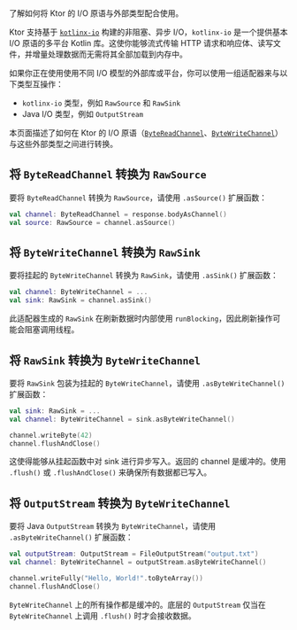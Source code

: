 [//]: # (title: I/O 互操作性)

<show-structure for="chapter" depth="2"/>

<link-summary>
了解如何将 Ktor 的 I/O 原语与外部类型配合使用。
</link-summary>

Ktor 支持基于 [`kotlinx-io`](https://github.com/Kotlin/kotlinx-io) 构建的非阻塞、异步 I/O，`kotlinx-io` 是一个提供基本 I/O 原语的多平台 Kotlin 库。这使你能够流式传输 HTTP 请求和响应体、读写文件，并增量处理数据而无需将其全部加载到内存中。

如果你正在使用使用不同 I/O 模型的外部库或平台，你可以使用一组适配器来与以下类型互操作：

- `kotlinx-io` 类型，例如 `RawSource` 和 `RawSink`
- Java I/O 类型，例如 `OutputStream`

本页面描述了如何在 Ktor 的 I/O 原语（[`ByteReadChannel`](https://api.ktor.io/ktor-io/io.ktor.utils.io/-byte-read-channel/index.html)、[`ByteWriteChannel`](https://api.ktor.io/ktor-io/io.ktor.utils.io/-byte-write-channel/index.html)）与这些外部类型之间进行转换。

## 将 `ByteReadChannel` 转换为 `RawSource`

要将 `ByteReadChannel` 转换为 `RawSource`，请使用 `.asSource()` 扩展函数：

```kotlin
val channel: ByteReadChannel = response.bodyAsChannel()
val source: RawSource = channel.asSource()
```

## 将 `ByteWriteChannel` 转换为 `RawSink`

要将挂起的 `ByteWriteChannel` 转换为 `RawSink`，请使用 `.asSink()` 扩展函数：

```kotlin
val channel: ByteWriteChannel = ...
val sink: RawSink = channel.asSink()
```

此适配器生成的 `RawSink` 在刷新数据时内部使用 `runBlocking`，因此刷新操作可能会阻塞调用线程。

## 将 `RawSink` 转换为 `ByteWriteChannel`

要将 `RawSink` 包装为挂起的 `ByteWriteChannel`，请使用 `.asByteWriteChannel()` 扩展函数：

```kotlin
val sink: RawSink = ...
val channel: ByteWriteChannel = sink.asByteWriteChannel()

channel.writeByte(42)
channel.flushAndClose()
```

这使得能够从挂起函数中对 sink 进行异步写入。返回的 channel 是缓冲的。使用 `.flush()` 或 `.flushAndClose()` 来确保所有数据都已写入。

## 将 `OutputStream` 转换为 `ByteWriteChannel`

要将 Java `OutputStream` 转换为 `ByteWriteChannel`，请使用 `.asByteWriteChannel()` 扩展函数：

```kotlin
val outputStream: OutputStream = FileOutputStream("output.txt")
val channel: ByteWriteChannel = outputStream.asByteWriteChannel()

channel.writeFully("Hello, World!".toByteArray())
channel.flushAndClose()
```

`ByteWriteChannel` 上的所有操作都是缓冲的。底层的 `OutputStream` 仅当在 `ByteWriteChannel` 上调用 `.flush()` 时才会接收数据。